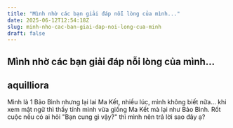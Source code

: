 ```yaml
---
title: "Mình nhờ các bạn giải đáp nỗi lòng của mình..."
date: 2025-06-12T12:54:18Z
slug: minh-nho-cac-ban-giai-dap-noi-long-cua-minh
draft: false
---
```


## Mình nhờ các bạn giải đáp nỗi lòng của mình...

## aquilliora

Mình là 1 Bảo Bình nhưng lại lai Ma Kết, nhiều lúc, mình không biết nữa... khi xem mật ngữ thì thấy tính mình vừa giống Ma Kết mà lại như Bảo Bình. Rốt cuộc nếu có ai hỏi "Bạn cung gì vậy?" thì mình nên trả lời sao đây ạ?